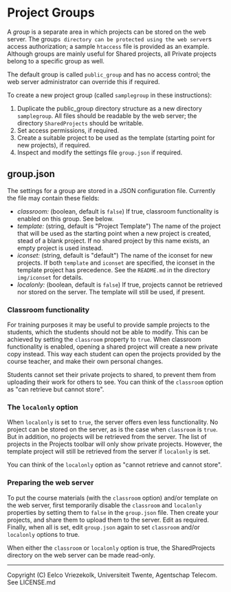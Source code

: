 #  Project Groups
A *group* is a separate area in which projects can be stored on the web server.
The group`s directory can be protected using the web server`s access authorization; a sample `htaccess` file is provided as an example.
Although groups are mainly useful for Shared projects, all Private projects belong to a specific group as well.

The default group is called `public_group` and has no access control; the web server administrator can override this if required.

To create a new project group (called `samplegroup` in these instructions):
1. Duplicate the public_group directory structure as a new directory `samplegroup`. All files should be readable by the web server; the directory `SharedProjects` should be writable.
2. Set access permissions, if required.
3. Create a suitable project to be used as the template (starting point for new projects), if required.
4. Inspect and modify the settings file `group.json` if required.

## group.json
The settings for a group are stored in a JSON configuration file. Currently the file may contain these fields:
* *classroom:* (boolean, default is `false`) If true, classroom functionality is enabled on this group. See below.
* *template:* (string, default is "Project Template") The name of the project that will be used as the starting point when a new project is created, stead of a blank project. If no shared project by this name exists, an empty project is used instead.
* *iconset:* (string, default is "default") The name of the iconset for new projects. If both `template` and `iconset` are specified, the iconset in the template project has precedence. See the `README.md` in the directory `img/iconset` for details.
* *localonly:* (boolean, default is `false`) If true, projects cannot be retrieved nor stored on the server. The template will still be used, if present.

### Classroom functionality
For training purposes it may be useful to provide sample projects to the students, which the students should not be able to modify.
This can be achieved by setting the `classroom` property to `true`.
When classroom functionality is enabled, opening a shared project will create a new private copy instead.
This way each student can open the projects provided by the course teacher, and make their own personal changes.

Students cannot set their private projects to shared, to prevent them from uploading their work for others to see.
You can think of the `classroom` option as "can retrieve but cannot store".

### The `localonly` option
When `localonly` is set to `true`, the server offers even less functionality. No project can be stored on the server, as is the case when `classroom` is `true`.
But in addition, no projects will be retrieved from the server. The list of projects in the Projects toolbar will only show private projects.
However, the template project will still be retrieved from the server if `localonly` is set.

You can think of the `localonly` option as "cannot retrieve and cannot store".

### Preparing the web server
To put the course materials (with the `classroom` option) and/or template on the web server, first temporarily disable the `classroom` and `localonly` properties by setting them to `false` in the `group.json` file.
Then create your projects, and share them to upload them to the server. Edit as required.
Finally, when all is set, edit `group.json` again to set `classroom` and/or `localonly` options to true.

When either the `classroom` or `localonly` option is true, the SharedProjects directory on the web server can be made read-only. 

---

Copyright (C) Eelco Vriezekolk, Universiteit Twente, Agentschap Telecom.
See LICENSE.md

